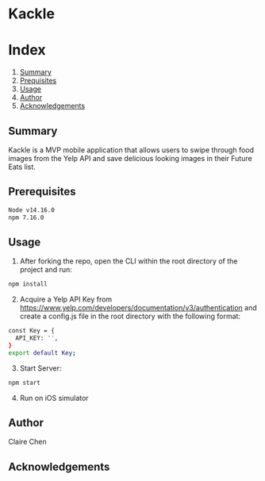 # Kackle

# Index
<ol>
    <li><a href="#Summary">Summary</a></li>
    <li><a href="#Prequisites">Prequisites</a></li>
    <li><a href="#Usage">Usage</a></li>
    <li><a href="#Author">Author</a></li>
    <li><a href="#Acknowledgements">Acknowledgements</a></li>
</ol>

## Summary
Kackle is a MVP mobile application that allows users to swipe through food images from the Yelp API and save delicious looking images in their Future Eats list.

## Prerequisites
```sh
Node v14.16.0
npm 7.16.0
```

## Usage
1. After forking the repo, open the CLI within the root directory of the project and run:
```sh
npm install
```
2. Acquire a Yelp API Key from https://www.yelp.com/developers/documentation/v3/authentication and create a config.js file in the root directory with the following format:
```sh
const Key = {
  API_KEY: '',
}
export default Key;
```
3. Start Server:
```sh
npm start
```
4. Run on iOS simulator

## Author
Claire Chen

## Acknowledgements





